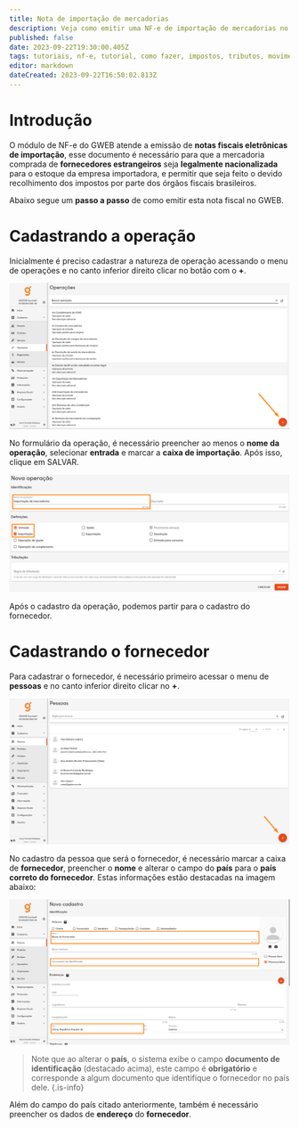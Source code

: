 ```yaml
---
title: Nota de importação de mercadorias
description: Veja como emitir uma NF-e de importação de mercadorias no GWEB.
published: false
date: 2023-09-22T19:30:00.405Z
tags: tutoriais, nf-e, tutorial, como fazer, impostos, tributos, movimentos, compras, importação
editor: markdown
dateCreated: 2023-09-22T16:50:02.813Z
---
```


# Introdução
O módulo de NF-e do GWEB atende a emissão de **notas fiscais eletrônicas de importação**, esse documento é necessário para que a mercadoria comprada de **fornecedores estrangeiros** seja **legalmente nacionalizada** para o estoque da empresa importadora, e permitir que seja feito o devido recolhimento dos impostos por parte dos órgãos fiscais brasileiros.

Abaixo segue um **passo a passo** de como emitir esta nota fiscal no GWEB.

# Cadastrando a operação

Inicialmente é preciso cadastrar a natureza de operação acessando o menu de operações e no canto inferior direito clicar no botão com o **+**.

![Botão nova operação](/tutoriais/nota-importacao/botao_nova_operacao.png)

No formulário da operação, é necessário preencher ao menos o **nome da operação**, selecionar **entrada** e marcar a **caixa de importação**. Após isso, clique em <span class="mat-button mat-accent">SALVAR</span>.

![Cadastro da operação](/tutoriais/nota-importacao/cadastro_operacao.png)

Após o cadastro da operação, podemos partir para o cadastro do fornecedor.

# Cadastrando o fornecedor

Para cadastrar o fornecedor, é necessário primeiro acessar o menu de **pessoas** e no canto inferior direito clicar no **+**.

![Botão nova pessoa](/tutoriais/nota-importacao/botao_nova_pessoa.png)

No cadastro da pessoa que será o fornecedor, é necessário marcar a caixa de **fornecedor**, preencher o **nome** e alterar o campo do **país** para o **país correto do fornecedor**.
Estas informações estão destacadas na imagem abaixo:

![Botão nova pessoa](/tutoriais/nota-importacao/cadastro_pessoa.png)

> Note que ao alterar o **país**, o sistema exibe o campo **documento de identificação** (destacado acima), este campo é **obrigatório** e corresponde a algum documento que identifique o fornecedor no país dele.
{.is-info}

Além do campo do país citado anteriormente, também é necessário preencher os dados de **endereço** do **fornecedor**.


